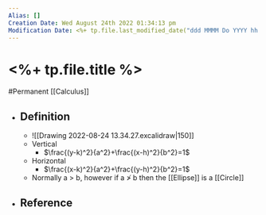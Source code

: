 ```yaml
---
Alias: []
Creation Date: Wed August 24th 2022 01:34:13 pm 
Modification Date: <%+ tp.file.last_modified_date("ddd MMMM Do YYYY hh:mm:ss a") %>
---
```

# <%+ tp.file.title %>
#Permanent [[Calculus]]

- ## Definition
	- ![[Drawing 2022-08-24 13.34.27.excalidraw|150]]
	- Vertical
		- $\frac{(y-k)^2}{a^2}+\frac{(x-h)^2}{b^2}=1$
	- Horizontal
		- $\frac{(x-k)^2}{a^2}+\frac{(y-h)^2}{b^2}=1$
	- Normally a > b, however if a ≯ b then the [[Ellipse]] is a [[Circle]]
- ## Reference